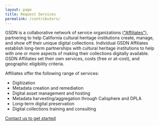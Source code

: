 ```yaml
---
layout: page
title: Request Services
permalink: /contributors/
---
```


GSDN is a collaborative network of service organizations (["Affiliates"](../all)), partnering to help California cultural heritage institutions create, manage, and show off their unique digital collections. Individual GSDN Affiliates establish long-term partnerships with cultural heritage institutions to help with one or more aspects of making their collections digitally available. GSDN Affiliates set their own services, costs (free or at-cost), and geographic eligibility criteria.

Affiliates offer the following range of services:

*   Digitization
*   Metadata creation and remediation
*   Digital asset management and hosting
*   Metadata harvesting/aggregation through Calisphere and DPLA
*   Long-term digital preservation
*   Digital collections training and consulting

<a class="primary-link" href="./">Contact us to get started</a>
